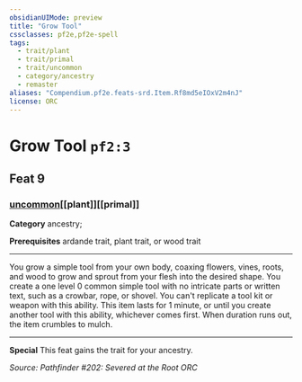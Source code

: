 ```yaml
---
obsidianUIMode: preview
title: "Grow Tool"
cssclasses: pf2e,pf2e-spell
tags:
  - trait/plant
  - trait/primal
  - trait/uncommon
  - category/ancestry
  - remaster
aliases: "Compendium.pf2e.feats-srd.Item.Rf8md5eIOxV2m4nJ"
license: ORC
---
```

# Grow Tool `pf2:3`
## Feat 9
### [uncommon](uncommon "Uncommon Rarity Trait")[[plant]][[primal]]

**Category** ancestry; 



**Prerequisites** ardande trait, plant trait, or wood trait
* * *
You grow a simple tool from your own body, coaxing flowers, vines, roots, and wood to grow and sprout from your flesh into the desired shape. You create a one level 0 common simple tool with no intricate parts or written text, such as a crowbar, rope, or shovel. You can't replicate a tool kit or weapon with this ability. This item lasts for 1 minute, or until you create another tool with this ability, whichever comes first. When duration runs out, the item crumbles to mulch.

* * *

**Special** This feat gains the trait for your ancestry.

*Source: Pathfinder #202: Severed at the Root*
*ORC*